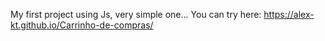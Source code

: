 My first project using Js,  very simple one...
You can try here: https://alex-kt.github.io/Carrinho-de-compras/
